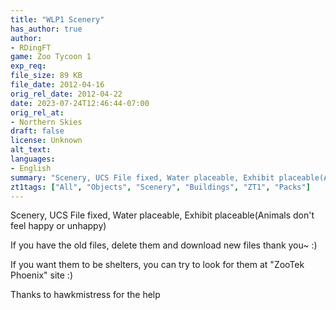 ```yaml
---
title: "WLP1 Scenery"
has_author: true
author: 
- RDingFT
game: Zoo Tycoon 1
exp_req: 
file_size: 89 KB
file_date: 2012-04-16
orig_rel_date: 2012-04-22
date: 2023-07-24T12:46:44-07:00
orig_rel_at: 
- Northern Skies
draft: false
license: Unknown
alt_text: 
languages:
- English
summary: "Scenery, UCS File fixed, Water placeable, Exhibit placeable(Animals don't feel happy or unhappy)"
zt1tags: ["All", "Objects", "Scenery", "Buildings", "ZT1", "Packs"]
---
```


Scenery, UCS File fixed, Water placeable, Exhibit placeable(Animals don't feel happy or unhappy)

If you have the old files, delete them and download new files thank you~ :)

If you want them to be shelters, you can try to look for them at "ZooTek Phoenix" site :)

Thanks to hawkmistress for the help